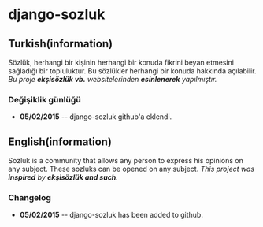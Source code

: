 # django-sozluk
<h2>Turkish(information)</h2>
<p>Sözlük, herhangi bir kişinin herhangi bir konuda fikrini beyan etmesini sağladığı bir topluluktur. Bu sözlükler herhangi bir konuda hakkında açılabilir. <i>Bu proje <strong>ekşisözlük vb.</strong> websitelerinden <strong>esinlenerek</strong> yapılmıştır.</i></p>

<h3>Değişiklik günlüğü</h3>
<ul>
  <li><strong>05/02/2015</strong> -- django-sozluk github'a eklendi.</li>
</ul>


<h2>English(information)</h2>
<p>Sozluk is a community that allows any person to express his opinions on any subject. These sozluks can be opened on any subject. <i>This project was <strong>inspired</strong> by <strong>ekşisözlük and such</strong>.</i></p> 

<h3>Changelog</h3>
<ul>
  <li><strong>05/02/2015</strong> -- django-sozluk has been added to github.</li>
</ul>
